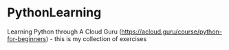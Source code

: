 # PythonLearning
Learning Python through A Cloud Guru (https://acloud.guru/course/python-for-beginners) - this is my collection of exercises
